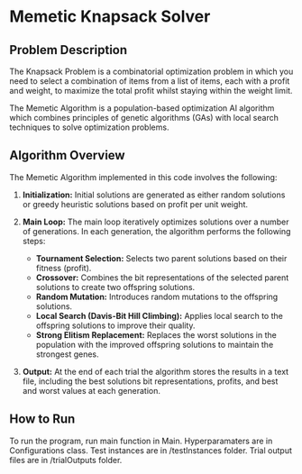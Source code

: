 # Memetic Knapsack Solver

## Problem Description
The Knapsack Problem is a combinatorial optimization problem in which you need to select a combination of items from a list of items, each with a profit and weight, to maximize the total profit whilst staying within the weight limit.

The Memetic Algorithm is a population-based optimization AI algorithm which combines principles of genetic algorithms (GAs) with local search techniques to solve optimization problems.

## Algorithm Overview
The Memetic Algorithm implemented in this code involves the following:

1. **Initialization:** Initial solutions are generated as either random solutions or greedy heuristic solutions based on profit per unit weight.

2. **Main Loop:** The main loop iteratively optimizes solutions over a number of generations. In each generation, the algorithm performs the following steps:

   - **Tournament Selection:** Selects two parent solutions based on their fitness (profit).
   - **Crossover:** Combines the bit representations of the selected parent solutions to create two offspring solutions.
   - **Random Mutation:** Introduces random mutations to the offspring solutions.
   - **Local Search (Davis-Bit Hill Climbing):** Applies local search to the offspring solutions to improve their quality.
   - **Strong Elitism Replacement:** Replaces the worst solutions in the population with the improved offspring solutions to maintain the strongest genes.

3. **Output:** At the end of each trial the algorithm stores the results in a text file, including the best solutions bit representations, profits, and best and worst values at each generation.

## How to Run
To run the program, run main function in Main. Hyperparamaters are in Configurations class. Test instances are in /testInstances folder. Trial output files are in /trialOutputs folder.
